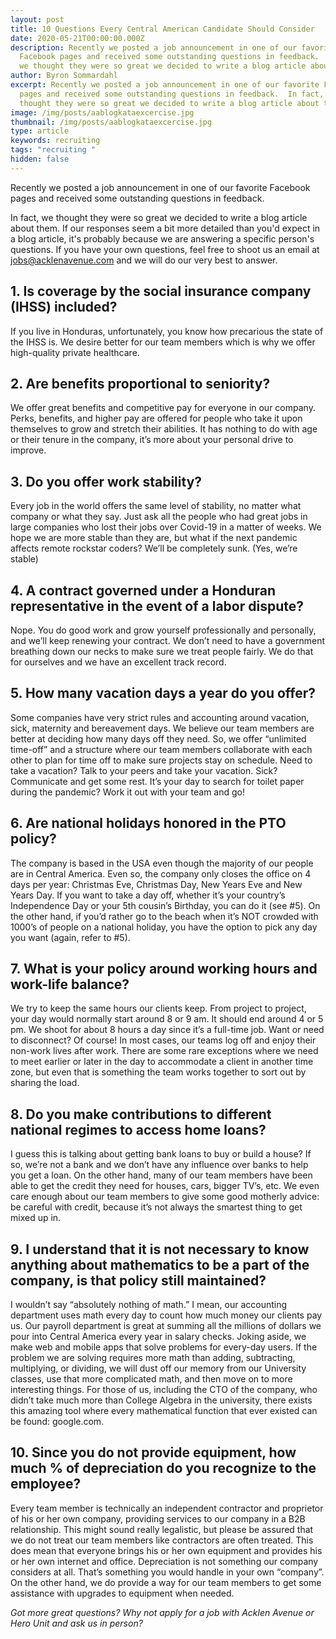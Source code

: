 ```yaml
---
layout: post
title: 10 Questions Every Central American Candidate Should Consider
date: 2020-05-21T00:00:00.000Z
description: Recently we posted a job announcement in one of our favorite
  Facebook pages and received some outstanding questions in feedback.  In fact,
  we thought they were so great we decided to write a blog article about them.
author: Byron Sommardahl
excerpt: Recently we posted a job announcement in one of our favorite Facebook
  pages and received some outstanding questions in feedback.  In fact, we
  thought they were so great we decided to write a blog article about them.
image: /img/posts/aablogkataexcercise.jpg
thumbnail: /img/posts/aablogkataexcercise.jpg
type: article
keywords: recruiting
tags: "recruiting "
hidden: false
---
```

Recently we posted a job announcement in one of our favorite Facebook pages and received some outstanding questions in feedback.

In fact, we thought they were so great we decided to write a blog article about them. If our responses seem a bit more detailed than you'd expect in a blog article, it's probably because we are answering a specific person's questions. If you have your own questions, feel free to shoot us an email at [jobs@acklenavenue.com](mailto:jobs@acklenavenue.com) and we will do our very best to answer.

## 1. Is coverage by the social insurance company (IHSS) included?

If you live in Honduras, unfortunately, you know how precarious the state of the IHSS is. We desire better for our team members which is why we offer high-quality private healthcare.

## 2. Are benefits proportional to seniority?

We offer great benefits and competitive pay for everyone in our company. Perks, benefits, and higher pay are offered for people who take it upon themselves to grow and stretch their abilities. It has nothing to do with age or their tenure in the company, it’s more about your personal drive to improve.

## 3. Do you offer work stability?

Every job in the world offers the same level of stability, no matter what company or what they say. Just ask all the people who had great jobs in large companies who lost their jobs over Covid-19 in a matter of weeks. We hope we are more stable than they are, but what if the next pandemic affects remote rockstar coders? We’ll be completely sunk. (Yes, we’re stable)

## 4. A contract governed under a Honduran representative in the event of a labor dispute?

Nope. You do good work and grow yourself professionally and personally, and we’ll keep renewing your contract. We don’t need to have a government breathing down our necks to make sure we treat people fairly. We do that for ourselves and we have an excellent track record.

## 5. How many vacation days a year do you offer?

Some companies have very strict rules and accounting around vacation, sick, maternity and bereavement days. We believe our team members are better at deciding how many days off they need. So, we offer “unlimited time-off” and a structure where our team members collaborate with each other to plan for time off to make sure projects stay on schedule. Need to take a vacation? Talk to your peers and take your vacation. Sick? Communicate and get some rest. It’s your day to search for toilet paper during the pandemic? Work it out with your team and go!

## 6. Are national holidays honored in the PTO policy?

The company is based in the USA even though the majority of our people are in Central America. Even so, the company only closes the office on 4 days per year: Christmas Eve, Christmas Day, New Years Eve and New Years Day. If you want to take a day off, whether it’s your country’s Independence Day or your 5th cousin’s Birthday, you can do it (see #5). On the other hand, if you’d rather go to the beach when it’s NOT crowded with 1000’s of people on a national holiday, you have the option to pick any day you want (again, refer to #5).

## 7. What is your policy around working hours and work-life balance?

We try to keep the same hours our clients keep. From project to project, your day would normally start around 8 or 9 am. It should end around 4 or 5 pm. We shoot for about 8 hours a day since it’s a full-time job. Want or need to disconnect? Of course! In most cases, our teams log off and enjoy their non-work lives after work. There are some rare exceptions where we need to meet earlier or later in the day to accommodate a client in another time zone, but even that is something the team works together to sort out by sharing the load.

## 8. Do you make contributions to different national regimes to access home loans?

I guess this is talking about getting bank loans to buy or build a house? If so, we’re not a bank and we don’t have any influence over banks to help you get a loan. On the other hand, many of our team members have been able to get the credit they need for houses, cars, bigger TV’s, etc. We even care enough about our team members to give some good motherly advice: be careful with credit, because it’s not always the smartest thing to get mixed up in.

## 9. I understand that it is not necessary to know anything about mathematics to be a part of the company, is that policy still maintained?

I wouldn’t say “absolutely nothing of math.” I mean, our accounting department uses math every day to count how much money our clients pay us. Our payroll department is great at summing all the millions of dollars we pour into Central America every year in salary checks. Joking aside, we make web and mobile apps that solve problems for every-day users. If the problem we are solving requires more math than adding, subtracting, multiplying, or dividing, we will dust off our memory from our University classes, use that more complicated math, and then move on to more interesting things. For those of us, including the CTO of the company, who didn’t take much more than College Algebra in the university, there exists this amazing tool where every mathematical function that ever existed can be found: google.com.

## 10. Since you do not provide equipment, how much % of depreciation do you recognize to the employee?

Every team member is technically an independent contractor and proprietor of his or her own company, providing services to our company in a B2B relationship. This might sound really legalistic, but please be assured that we do not treat our team members like contractors are often treated. This does mean that everyone brings his or her own equipment and provides his or her own internet and office. Depreciation is not something our company considers at all. That’s something you would handle in your own “company”. On the other hand, we do provide a way for our team members to get some assistance with upgrades to equipment when needed.

*Got more great questions? Why not apply for a job with Acklen Avenue or Hero Unit and ask us in person?*